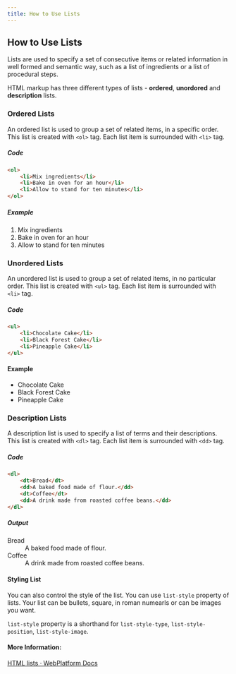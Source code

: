 ```yaml
---
title: How to Use Lists
---
```

## How to Use Lists
Lists are used to specify a set of consecutive items or related information in well formed and semantic way, such as a list of ingredients or a list of procedural steps.

HTML markup has three different types of lists - **ordered**, **unordored** and **description** lists. 

### Ordered Lists
An ordered list is used to group a set of related items, in a specific order.
This list is created with `<ol>` tag. Each list item is surrounded with `<li>` tag.

##### Code
```html
<ol>
    <li>Mix ingredients</li>
    <li>Bake in oven for an hour</li>
    <li>Allow to stand for ten minutes</li>
</ol>
```
##### Example
<ol>
    <li>Mix ingredients</li>
    <li>Bake in oven for an hour</li>
    <li>Allow to stand for ten minutes</li>
</ol>

### Unordered Lists
An unordered list is used to group a set of related items, in no particular order. This list is created with `<ul>` tag. Each list item is surrounded with `<li>` tag.

##### Code

```html
<ul>
    <li>Chocolate Cake</li>
    <li>Black Forest Cake</li>
    <li>Pineapple Cake</li>
</ul>
```


#### Example
<ul>
    <li>Chocolate Cake</li>
    <li>Black Forest Cake</li>
    <li>Pineapple Cake</li>
</ul>


### Description Lists
A description list is used to specify a list of terms and their descriptions. This list is created with `<dl>` tag. Each list item is surrounded with `<dd>` tag.

##### Code

```html
<dl>
    <dt>Bread</dt>
    <dd>A baked food made of flour.</dd>
    <dt>Coffee</dt>
    <dd>A drink made from roasted coffee beans.</dd>
</dl>
```

##### Output 
<dl>
    <dt>Bread</dt>
    <dd>A baked food made of flour.</dd>
    <dt>Coffee</dt>
    <dd>A drink made from roasted coffee beans.</dd>
</dl>

#### Styling List
You can also control the style of the list. You can use `list-style` property of lists. Your list can be bullets, square, in roman numearls or can be images you want.

`list-style` property is a shorthand for `list-style-type`, `list-style-position`, `list-style-image`.

#### More Information:
[HTML lists · WebPlatform Docs](https://webplatform.github.io/docs/guides/html_lists/
)
